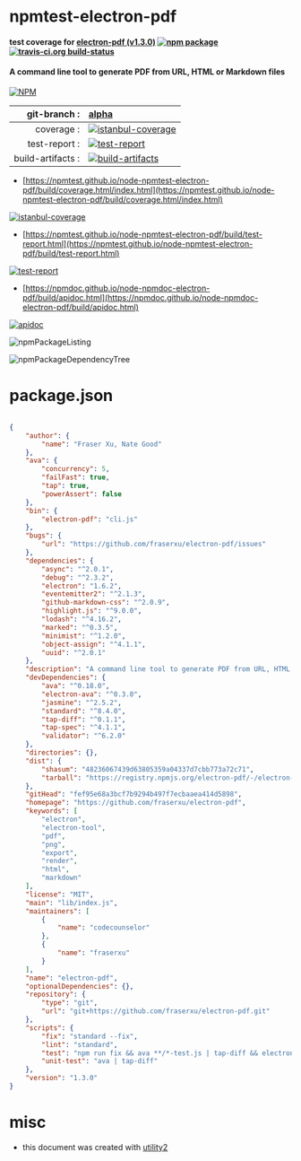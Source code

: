 # npmtest-electron-pdf

#### test coverage for  [electron-pdf (v1.3.0)](https://github.com/fraserxu/electron-pdf)  [![npm package](https://img.shields.io/npm/v/npmtest-electron-pdf.svg?style=flat-square)](https://www.npmjs.org/package/npmtest-electron-pdf) [![travis-ci.org build-status](https://api.travis-ci.org/npmtest/node-npmtest-electron-pdf.svg)](https://travis-ci.org/npmtest/node-npmtest-electron-pdf)

#### A command line tool to generate PDF from URL, HTML or Markdown files

[![NPM](https://nodei.co/npm/electron-pdf.png?downloads=true&downloadRank=true&stars=true)](https://www.npmjs.com/package/electron-pdf)

| git-branch : | [alpha](https://github.com/npmtest/node-npmtest-electron-pdf/tree/alpha)|
|--:|:--|
| coverage : | [![istanbul-coverage](https://npmtest.github.io/node-npmtest-electron-pdf/build/coverage.badge.svg)](https://npmtest.github.io/node-npmtest-electron-pdf/build/coverage.html/index.html)|
| test-report : | [![test-report](https://npmtest.github.io/node-npmtest-electron-pdf/build/test-report.badge.svg)](https://npmtest.github.io/node-npmtest-electron-pdf/build/test-report.html)|
| build-artifacts : | [![build-artifacts](https://npmtest.github.io/node-npmtest-electron-pdf/glyphicons_144_folder_open.png)](https://github.com/npmtest/node-npmtest-electron-pdf/tree/gh-pages/build)|

- [https://npmtest.github.io/node-npmtest-electron-pdf/build/coverage.html/index.html](https://npmtest.github.io/node-npmtest-electron-pdf/build/coverage.html/index.html)

[![istanbul-coverage](https://npmtest.github.io/node-npmtest-electron-pdf/build/screenCapture.buildCi.browser.%252Ftmp%252Fbuild%252Fcoverage.lib.html.png)](https://npmtest.github.io/node-npmtest-electron-pdf/build/coverage.html/index.html)

- [https://npmtest.github.io/node-npmtest-electron-pdf/build/test-report.html](https://npmtest.github.io/node-npmtest-electron-pdf/build/test-report.html)

[![test-report](https://npmtest.github.io/node-npmtest-electron-pdf/build/screenCapture.buildCi.browser.%252Ftmp%252Fbuild%252Ftest-report.html.png)](https://npmtest.github.io/node-npmtest-electron-pdf/build/test-report.html)

- [https://npmdoc.github.io/node-npmdoc-electron-pdf/build/apidoc.html](https://npmdoc.github.io/node-npmdoc-electron-pdf/build/apidoc.html)

[![apidoc](https://npmdoc.github.io/node-npmdoc-electron-pdf/build/screenCapture.buildCi.browser.%252Ftmp%252Fbuild%252Fapidoc.html.png)](https://npmdoc.github.io/node-npmdoc-electron-pdf/build/apidoc.html)

![npmPackageListing](https://npmtest.github.io/node-npmtest-electron-pdf/build/screenCapture.npmPackageListing.svg)

![npmPackageDependencyTree](https://npmtest.github.io/node-npmtest-electron-pdf/build/screenCapture.npmPackageDependencyTree.svg)



# package.json

```json

{
    "author": {
        "name": "Fraser Xu, Nate Good"
    },
    "ava": {
        "concurrency": 5,
        "failFast": true,
        "tap": true,
        "powerAssert": false
    },
    "bin": {
        "electron-pdf": "cli.js"
    },
    "bugs": {
        "url": "https://github.com/fraserxu/electron-pdf/issues"
    },
    "dependencies": {
        "async": "^2.0.1",
        "debug": "^2.3.2",
        "electron": "1.6.2",
        "eventemitter2": "^2.1.3",
        "github-markdown-css": "^2.0.9",
        "highlight.js": "^9.0.0",
        "lodash": "^4.16.2",
        "marked": "^0.3.5",
        "minimist": "^1.2.0",
        "object-assign": "^4.1.1",
        "uuid": "^2.0.1"
    },
    "description": "A command line tool to generate PDF from URL, HTML or Markdown files",
    "devDependencies": {
        "ava": "^0.18.0",
        "electron-ava": "^0.3.0",
        "jasmine": "^2.5.2",
        "standard": "^8.4.0",
        "tap-diff": "^0.1.1",
        "tap-spec": "^4.1.1",
        "validator": "^6.2.0"
    },
    "directories": {},
    "dist": {
        "shasum": "48236067439d63805359a04337d7cbb773a72c71",
        "tarball": "https://registry.npmjs.org/electron-pdf/-/electron-pdf-1.3.0.tgz"
    },
    "gitHead": "fef95e68a3bcf7b9294b497f7ecbaaea414d5898",
    "homepage": "https://github.com/fraserxu/electron-pdf",
    "keywords": [
        "electron",
        "electron-tool",
        "pdf",
        "png",
        "export",
        "render",
        "html",
        "markdown"
    ],
    "license": "MIT",
    "main": "lib/index.js",
    "maintainers": [
        {
            "name": "codecounselor"
        },
        {
            "name": "fraserxu"
        }
    ],
    "name": "electron-pdf",
    "optionalDependencies": {},
    "repository": {
        "type": "git",
        "url": "git+https://github.com/fraserxu/electron-pdf.git"
    },
    "scripts": {
        "fix": "standard --fix",
        "lint": "standard",
        "test": "npm run fix && ava **/*-test.js | tap-diff && electron-ava --tap **/*-test-it.js | tap-diff",
        "unit-test": "ava | tap-diff"
    },
    "version": "1.3.0"
}
```



# misc
- this document was created with [utility2](https://github.com/kaizhu256/node-utility2)
